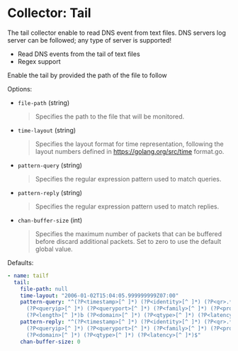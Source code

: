 # Collector: Tail

The tail collector enable to read DNS event from text files.
DNS servers log server can be followed; any type of server is supported!

* Read DNS events from the tail of text files
* Regex support

Enable the tail by provided the path of the file to follow

Options:

* `file-path` (string)
  > Specifies the path to the file that will be monitored.

* `time-layout` (string)
  > Specifies the layout format for time representation, following the layout numbers defined in https://golang.org/src/time format.go.

* `pattern-query` (string)
  > Specifies the regular expression pattern used to match queries.

* `pattern-reply` (string)
  > Specifies the regular expression pattern used to match replies.

* `chan-buffer-size` (int)
  > Specifies the maximum number of packets that can be buffered before discard additional packets.
  > Set to zero to use the default global value.

Defaults:

```yaml
- name: tailf
  tail:
    file-path: null
    time-layout: "2006-01-02T15:04:05.999999999Z07:00"
    pattern-query: "^(?P<timestamp>[^ ]*) (?P<identity>[^ ]*) (?P<qr>.*_QUERY) (?P<rcode>[^ ]*)
      (?P<queryip>[^ ]*) (?P<queryport>[^ ]*) (?P<family>[^ ]*) (?P<protocol>[^ ]*)
      (?P<length>[^ ]*)b (?P<domain>[^ ]*) (?P<qtype>[^ ]*) (?P<latency>[^ ]*)$"
    pattern-reply: "^(?P<timestamp>[^ ]*) (?P<identity>[^ ]*) (?P<qr>.*_RESPONSE) (?P<rcode>[^ ]*)
      (?P<queryip>[^ ]*) (?P<queryport>[^ ]*) (?P<family>[^ ]*) (?P<protocol>[^ ]*) (?P<length>[^ ]*)b
      (?P<domain>[^ ]*) (?P<qtype>[^ ]*) (?P<latency>[^ ]*)$"
    chan-buffer-size: 0
```

